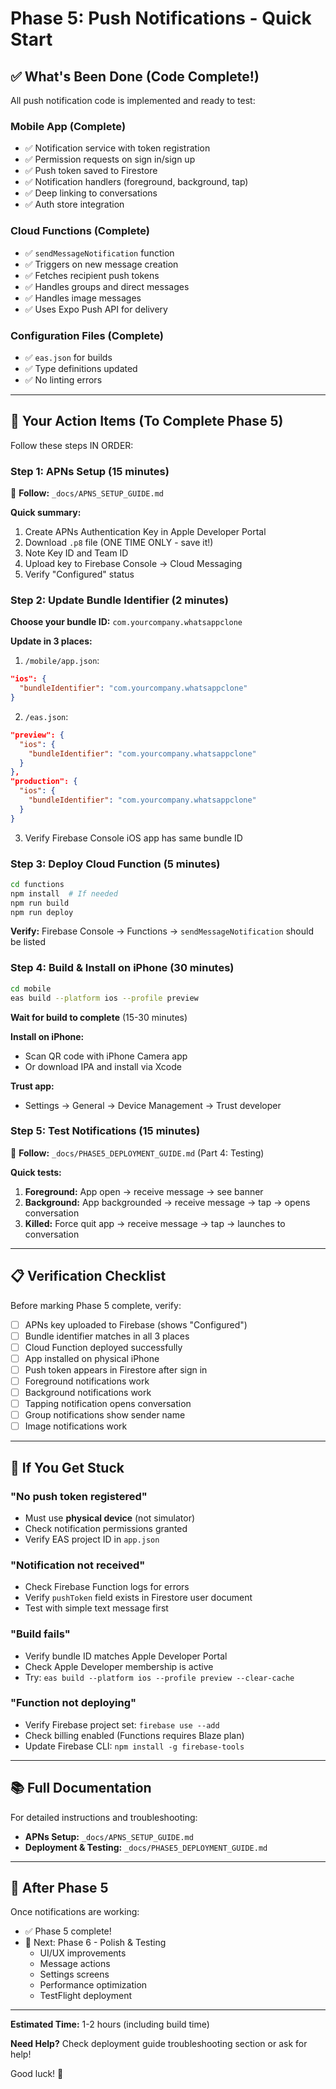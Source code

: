 # Phase 5: Push Notifications - Quick Start

## ✅ What's Been Done (Code Complete!)

All push notification code is implemented and ready to test:

### Mobile App (Complete)
- ✅ Notification service with token registration
- ✅ Permission requests on sign in/sign up
- ✅ Push token saved to Firestore
- ✅ Notification handlers (foreground, background, tap)
- ✅ Deep linking to conversations
- ✅ Auth store integration

### Cloud Functions (Complete)
- ✅ `sendMessageNotification` function
- ✅ Triggers on new message creation
- ✅ Fetches recipient push tokens
- ✅ Handles groups and direct messages
- ✅ Handles image messages
- ✅ Uses Expo Push API for delivery

### Configuration Files (Complete)
- ✅ `eas.json` for builds
- ✅ Type definitions updated
- ✅ No linting errors

---

## 🎯 Your Action Items (To Complete Phase 5)

Follow these steps IN ORDER:

### Step 1: APNs Setup (15 minutes)
📖 **Follow:** `_docs/APNS_SETUP_GUIDE.md`

**Quick summary:**
1. Create APNs Authentication Key in Apple Developer Portal
2. Download `.p8` file (ONE TIME ONLY - save it!)
3. Note Key ID and Team ID
4. Upload key to Firebase Console → Cloud Messaging
5. Verify "Configured" status

### Step 2: Update Bundle Identifier (2 minutes)

**Choose your bundle ID:** `com.yourcompany.whatsappclone`

**Update in 3 places:**

1. `/mobile/app.json`:
```json
"ios": {
  "bundleIdentifier": "com.yourcompany.whatsappclone"
}
```

2. `/eas.json`:
```json
"preview": {
  "ios": {
    "bundleIdentifier": "com.yourcompany.whatsappclone"
  }
},
"production": {
  "ios": {
    "bundleIdentifier": "com.yourcompany.whatsappclone"
  }
}
```

3. Verify Firebase Console iOS app has same bundle ID

### Step 3: Deploy Cloud Function (5 minutes)

```bash
cd functions
npm install  # If needed
npm run build
npm run deploy
```

**Verify:** Firebase Console → Functions → `sendMessageNotification` should be listed

### Step 4: Build & Install on iPhone (30 minutes)

```bash
cd mobile
eas build --platform ios --profile preview
```

**Wait for build to complete** (15-30 minutes)

**Install on iPhone:**
- Scan QR code with iPhone Camera app
- Or download IPA and install via Xcode

**Trust app:**
- Settings → General → Device Management → Trust developer

### Step 5: Test Notifications (15 minutes)

📖 **Follow:** `_docs/PHASE5_DEPLOYMENT_GUIDE.md` (Part 4: Testing)

**Quick tests:**
1. **Foreground:** App open → receive message → see banner
2. **Background:** App backgrounded → receive message → tap → opens conversation
3. **Killed:** Force quit app → receive message → tap → launches to conversation

---

## 📋 Verification Checklist

Before marking Phase 5 complete, verify:

- [ ] APNs key uploaded to Firebase (shows "Configured")
- [ ] Bundle identifier matches in all 3 places
- [ ] Cloud Function deployed successfully
- [ ] App installed on physical iPhone
- [ ] Push token appears in Firestore after sign in
- [ ] Foreground notifications work
- [ ] Background notifications work
- [ ] Tapping notification opens conversation
- [ ] Group notifications show sender name
- [ ] Image notifications work

---

## 🚨 If You Get Stuck

### "No push token registered"
- Must use **physical device** (not simulator)
- Check notification permissions granted
- Verify EAS project ID in `app.json`

### "Notification not received"
- Check Firebase Function logs for errors
- Verify `pushToken` field exists in Firestore user document
- Test with simple text message first

### "Build fails"
- Verify bundle ID matches Apple Developer Portal
- Check Apple Developer membership is active
- Try: `eas build --platform ios --profile preview --clear-cache`

### "Function not deploying"
- Verify Firebase project set: `firebase use --add`
- Check billing enabled (Functions requires Blaze plan)
- Update Firebase CLI: `npm install -g firebase-tools`

---

## 📚 Full Documentation

For detailed instructions and troubleshooting:
- **APNs Setup:** `_docs/APNS_SETUP_GUIDE.md`
- **Deployment & Testing:** `_docs/PHASE5_DEPLOYMENT_GUIDE.md`

---

## 🎉 After Phase 5

Once notifications are working:
- ✅ Phase 5 complete!
- 🎯 Next: Phase 6 - Polish & Testing
  - UI/UX improvements
  - Message actions
  - Settings screens
  - Performance optimization
  - TestFlight deployment

---

**Estimated Time:** 1-2 hours (including build time)

**Need Help?** Check deployment guide troubleshooting section or ask for help!

Good luck! 🚀

